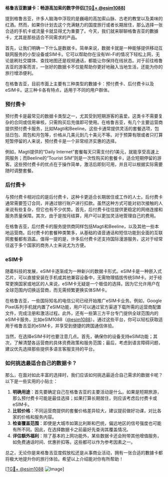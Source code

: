 **格鲁吉亚數據卡：畅游高加索的数字伴侣[[TG💪+ @esim1088](https://t.me/s/esim1088)]**

提到格鲁吉亚，许多人脑海中浮现的是巍峨的高加索山脉、古老的教堂以及美味的红酒。然而，如果你计划去这个充满魅力的国度旅行或者长期居住，那么选择一张合适的手机卡或流量卡就显得尤为重要了。今天，我们就来聊聊格鲁吉亚的數據卡，尤其是那些适合不同需求的产品。

首先，让我们明确一下什么是数据卡。简单来说，数据卡就是一种能够提供移动互联网服务的小型设备或SIM卡。它可以帮助你在没有Wi-Fi的情况下轻松上网，无论是刷社交媒体、查找地图还是视频通话，都能让你保持在线状态。对于前往格鲁吉亚的游客而言，一张好的数据卡不仅能帮助你更好地融入当地生活，还能为你的旅行增添便利。

在格鲁吉亚，目前市面上主要有三种类型的數據卡：预付费卡、后付费卡以及eSIM卡。这三种卡各有特点，适用于不同的用户群体。

### 预付费卡

预付费卡是最常见的数据卡类型之一，尤其受到短期游客的喜爱。这类卡不需要复杂的合同或信用审核，只需购买后充值即可使用。在格鲁吉亚，有几个主要运营商提供预付费卡服务，比如Magti和Beeline。这些卡通常提供灵活的套餐选项，包括日包、周包和月包等，价格从几美元到几十美元不等。对于预算有限或者只打算短暂停留的人来说，预付费卡是一个非常经济实惠的选择。

例如，Magti提供的“Daily Internet”套餐每天只需支付约1美元，就能享受高速上网服务；而Beeline的“Tourist SIM”则是一次性购买的套餐卡，适合短期停留的游客。这些预付费卡的优点在于操作简单，激活后即刻可用，并且可以根据实际需要随时调整套餐。

### 后付费卡

与预付费卡相对应的是后付费卡，这种卡更适合长期居住或工作的人士。后付费卡通常需要签订合同，并通过银行账户进行扣款。虽然这种方式可能对初次接触的人来说有些复杂，但它也有不少优势。首先，后付费卡往往提供更稳定的网络连接和服务质量保障。其次，由于是按月结算，用户可以更加灵活地管理自己的费用。

在格鲁吉亚，后付费卡的服务提供商同样包括Magti和Beeline，以及其他一些本地运营商。后付费卡的套餐种类繁多，从基础的语音通话和短信功能到全面的互联网套餐都有涵盖。值得一提的是，许多后付费卡还支持国际漫游服务，这对于经常往返于多个国家的商务人士来说尤为方便。

### eSIM卡

随着科技的发展，eSIM卡逐渐成为一种新兴的数据卡形式。eSIM卡是一种嵌入式芯片，可以直接安装在手机或其他兼容设备中，无需物理插拔传统SIM卡。对于经常更换国家或地区的人来说，eSIM卡无疑是一个极佳的选择。因为它允许用户在全球范围内切换运营商，而无需频繁更换实体SIM卡。

在格鲁吉亚，一些国际知名的电信公司已经开始推广eSIM卡业务。例如，Google Pixel系列手机就内置了eSIM功能，用户可以通过官方渠道下载所需的运营商配置文件，完成注册和激活过程。此外，还有一些第三方平台专门提供全球范围内的eSIM卡服务，比如eSIM1088（[@esim1088](https://t.me/s/esim1088)）。通过这些平台，你可以轻松获取适用于格鲁吉亚的eSIM卡，并享受到便捷的跨国通信体验。

当然，在选择eSIM卡时也要注意几点。首先，确保你的设备支持eSIM功能；其次，了解清楚各运营商的具体资费政策和服务范围；最后，考虑到语言障碍问题，建议优先选择那些提供多语言客服支持的平台。

### 如何挑选最适合自己的数据卡？

那么，在面对如此丰富的选择时，我们应该如何挑选最适合自己需求的数据卡呢？以下是一些实用的小贴士：

1. **明确用途**：首先要确定自己在格鲁吉亚的主要活动是什么。如果是短期旅游，那么预付费卡可能是最佳选择；如果打算长期居住，则应该考虑后付费卡或eSIM卡。
2. **比较价格**：不同运营商提供的套餐价格差异较大，建议提前做好功课，对比各家的价格和服务内容。
3. **检查覆盖范围**：即使是大城市如第比利斯和巴统，偏远地区的信号强度也可能有所不同。因此，在选择数据卡之前最好先查询其覆盖情况。
4. **评估额外福利**：除了基本的上网功能外，某些数据卡还会附带其他增值服务，如免费通话时间、优惠折扣等。这些都可以作为参考因素之一。

总之，无论你是来格鲁吉亚度假放松还是从事商业活动，拥有一张合适的數據卡都将极大地提升你的旅行体验。希望以上介绍能对你有所帮助！

[[TG💪+ @esim1088](https://t.me/s/esim1088) ![Image](https://i.postimg.cc/4NQfJmqS/Snipaste-2025-05-13-00-14-12.png)]